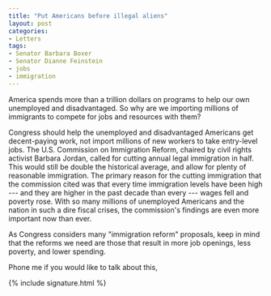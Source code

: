 ```yaml
---
title: "Put Americans before illegal aliens"
layout: post
categories:
- Letters
tags:
- Senator Barbara Boxer
- Senator Dianne Feinstein
- jobs
- immigration
---
```


America spends more than a trillion dollars on programs to help our own unemployed and disadvantaged. So why are we importing millions of immigrants to compete for jobs and resources with them?

Congress should help the unemployed and disadvantaged Americans get decent-paying work, not import millions of new workers to take entry-level jobs. The U.S. Commission on Immigration Reform, chaired by civil rights activist Barbara Jordan, called for cutting annual legal immigration in half. This would still be double the historical average, and allow for plenty of reasonable immigration. The primary reason for the cutting immigration that the commission cited was that every time immigration levels have been high --- and they are higher in the past decade than every --- wages fell and poverty rose. With so many millions of unemployed Americans and the nation in such a dire fiscal crises, the commission's findings are even more important now than ever.

As Congress considers many "immigration reform" proposals, keep in mind that the reforms we need are those that result in more job openings, less poverty, and lower spending.

Phone me if you would like to talk about this,

{% include signature.html %}
